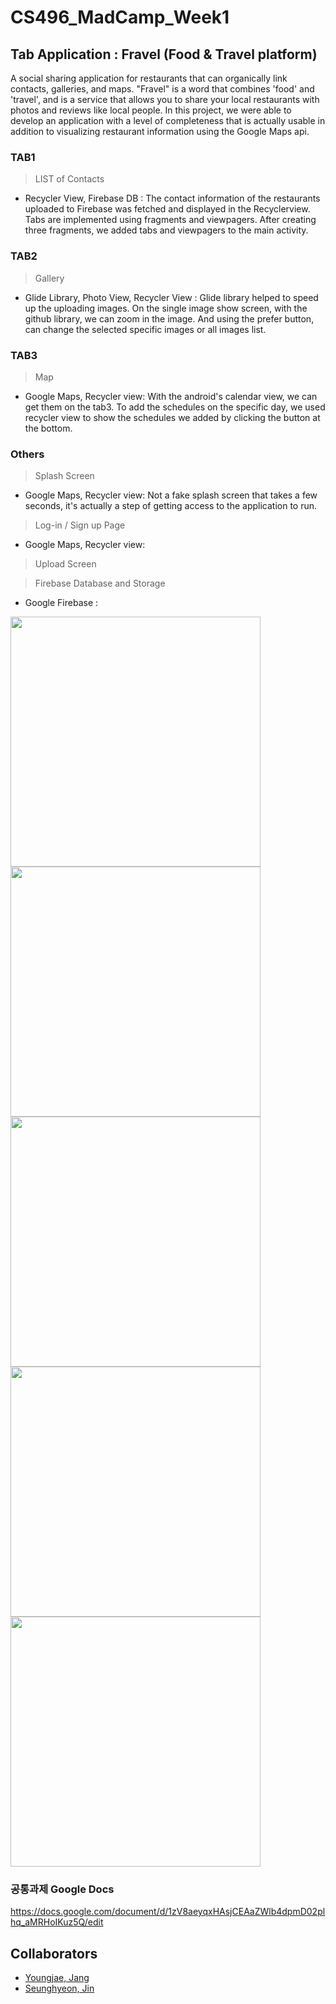 # CS496_MadCamp_Week1

## Tab Application : Fravel (Food & Travel platform)
A social sharing application for restaurants that can organically link contacts, galleries, and maps.
"Fravel" is a word that combines 'food' and 'travel', and is a service that allows you to share your local restaurants with photos and reviews like local people.
In this project, we were able to develop an application with a level of completeness that is actually usable in addition to visualizing restaurant information using the Google Maps api.


### TAB1

> LIST of Contacts

* Recycler View, Firebase DB : The contact information of the restaurants uploaded to Firebase was fetched and displayed in the Recyclerview. Tabs are implemented using fragments and viewpagers. After creating three fragments, we added tabs and viewpagers to the main activity.

### TAB2

> Gallery

* Glide Library, Photo View, Recycler View : Glide library helped to speed up the uploading images. 
On the single image show screen, with the github library, we can zoom in the image. And using the prefer button, can change the selected specific images or all images list.


### TAB3

> Map

* Google Maps, Recycler view: With the android's calendar view, we can get them on the tab3. To add the schedules on the specific day, we used recycler view to show the schedules we added by clicking the button at the bottom. 


### Others

> Splash Screen
* Google Maps, Recycler view: Not a fake splash screen that takes a few seconds, it's actually a step of getting access to the application to run.

> Log-in / Sign up Page
* Google Maps, Recycler view: 

> Upload Screen

> Firebase Database and Storage
* Google Firebase : 


<img src="https://raw.github.com/youngjae99/CS496_MadCamp_week1-Fravel/master/s0.png" height="400" />

<img src="https://raw.github.com/youngjae99/CS496_MadCamp_week1-Fravel/master/s0_1.png" height="400" />

<img src="https://raw.github.com/youngjae99/CS496_MadCamp_week1-Fravel/master/s1.png" height="400" />

<img src="https://raw.github.com/youngjae99/CS496_MadCamp_week1-Fravel/master/s2.png" height="400" />

<img src="https://raw.github.com/youngjae99/CS496_MadCamp_week1-Fravel/master/s3.png" height="400" />



### 공통과제 Google Docs
https://docs.google.com/document/d/1zV8aeyqxHAsjCEAaZWlb4dpmD02plhq_aMRHoIKuz5Q/edit


## Collaborators
* [Youngjae, Jang](https://github.com/youngjae99)
* [Seunghyeon, Jin](https://github.com/sallyeric)
